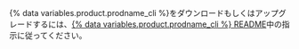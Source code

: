 {% data variables.product.prodname_cli %}をダウンロードもしくはアップグレードするには、[{% data variables.product.prodname_cli %} README](https://github.com/cli/cli#installation)中の指示に従ってください。